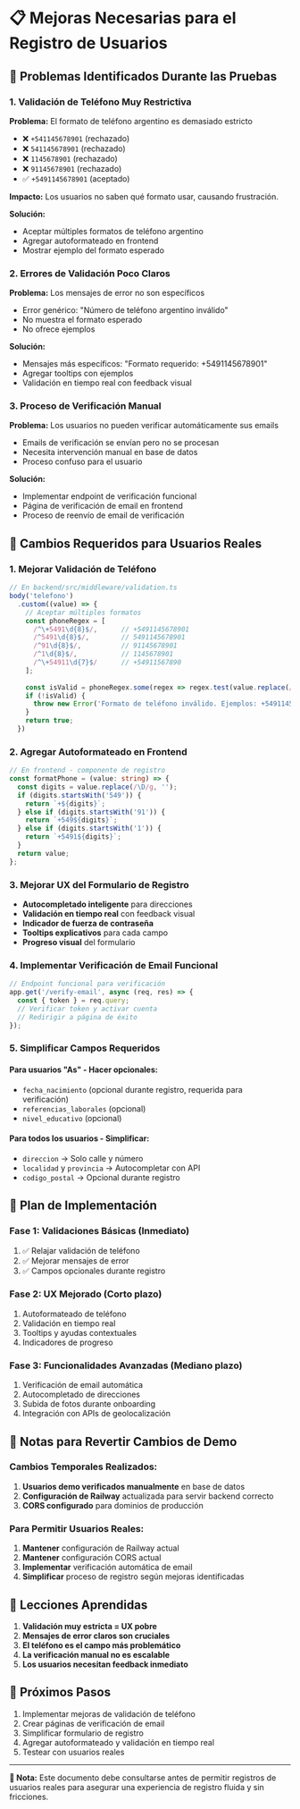 # 📋 Mejoras Necesarias para el Registro de Usuarios

## 🚨 Problemas Identificados Durante las Pruebas

### 1. **Validación de Teléfono Muy Restrictiva**
**Problema:** El formato de teléfono argentino es demasiado estricto
- ❌ `+541145678901` (rechazado)
- ❌ `541145678901` (rechazado)
- ❌ `1145678901` (rechazado)
- ❌ `91145678901` (rechazado)
- ✅ `+5491145678901` (aceptado)

**Impacto:** Los usuarios no saben qué formato usar, causando frustración.

**Solución:**
- Aceptar múltiples formatos de teléfono argentino
- Agregar autoformateado en frontend
- Mostrar ejemplo del formato esperado

### 2. **Errores de Validación Poco Claros**
**Problema:** Los mensajes de error no son específicos
- Error genérico: "Número de teléfono argentino inválido"
- No muestra el formato esperado
- No ofrece ejemplos

**Solución:**
- Mensajes más específicos: "Formato requerido: +5491145678901"
- Agregar tooltips con ejemplos
- Validación en tiempo real con feedback visual

### 3. **Proceso de Verificación Manual**
**Problema:** Los usuarios no pueden verificar automáticamente sus emails
- Emails de verificación se envían pero no se procesan
- Necesita intervención manual en base de datos
- Proceso confuso para el usuario

**Solución:**
- Implementar endpoint de verificación funcional
- Página de verificación de email en frontend
- Proceso de reenvío de email de verificación

## 🔧 Cambios Requeridos para Usuarios Reales

### 1. **Mejorar Validación de Teléfono**
```typescript
// En backend/src/middleware/validation.ts
body('telefono')
  .custom((value) => {
    // Aceptar múltiples formatos
    const phoneRegex = [
      /^\+5491\d{8}$/,      // +5491145678901
      /^5491\d{8}$/,        // 5491145678901
      /^91\d{8}$/,          // 91145678901
      /^1\d{8}$/,           // 1145678901
      /^\+54911\d{7}$/      // +54911567890
    ];
    
    const isValid = phoneRegex.some(regex => regex.test(value.replace(/\s|-/g, '')));
    if (!isValid) {
      throw new Error('Formato de teléfono inválido. Ejemplos: +5491145678901, 91145678901, 1145678901');
    }
    return true;
  })
```

### 2. **Agregar Autoformateado en Frontend**
```typescript
// En frontend - componente de registro
const formatPhone = (value: string) => {
  const digits = value.replace(/\D/g, '');
  if (digits.startsWith('549')) {
    return `+${digits}`;
  } else if (digits.startsWith('91')) {
    return `+549${digits}`;
  } else if (digits.startsWith('1')) {
    return `+5491${digits}`;
  }
  return value;
};
```

### 3. **Mejorar UX del Formulario de Registro**
- **Autocompletado inteligente** para direcciones
- **Validación en tiempo real** con feedback visual
- **Indicador de fuerza de contraseña**
- **Tooltips explicativos** para cada campo
- **Progreso visual** del formulario

### 4. **Implementar Verificación de Email Funcional**
```typescript
// Endpoint funcional para verificación
app.get('/verify-email', async (req, res) => {
  const { token } = req.query;
  // Verificar token y activar cuenta
  // Redirigir a página de éxito
});
```

### 5. **Simplificar Campos Requeridos**

#### **Para usuarios "As" - Hacer opcionales:**
- `fecha_nacimiento` (opcional durante registro, requerida para verificación)
- `referencias_laborales` (opcional)
- `nivel_educativo` (opcional)

#### **Para todos los usuarios - Simplificar:**
- `direccion` → Solo calle y número
- `localidad` y `provincia` → Autocompletar con API
- `codigo_postal` → Opcional durante registro

## 🎯 Plan de Implementación

### Fase 1: Validaciones Básicas (Inmediato)
1. ✅ Relajar validación de teléfono
2. ✅ Mejorar mensajes de error
3. ✅ Campos opcionales durante registro

### Fase 2: UX Mejorado (Corto plazo)
1. Autoformateado de teléfono
2. Validación en tiempo real
3. Tooltips y ayudas contextuales
4. Indicadores de progreso

### Fase 3: Funcionalidades Avanzadas (Mediano plazo)
1. Verificación de email automática
2. Autocompletado de direcciones
3. Subida de fotos durante onboarding
4. Integración con APIs de geolocalización

## 📝 Notas para Revertir Cambios de Demo

### Cambios Temporales Realizados:
1. **Usuarios demo verificados manualmente** en base de datos
2. **Configuración de Railway** actualizada para servir backend correcto
3. **CORS configurado** para dominios de producción

### Para Permitir Usuarios Reales:
1. **Mantener** configuración de Railway actual
2. **Mantener** configuración CORS actual
3. **Implementar** verificación automática de email
4. **Simplificar** proceso de registro según mejoras identificadas

## 🔄 Lecciones Aprendidas

1. **Validación muy estricta = UX pobre**
2. **Mensajes de error claros son cruciales**
3. **El teléfono es el campo más problemático**
4. **La verificación manual no es escalable**
5. **Los usuarios necesitan feedback inmediato**

## 🚀 Próximos Pasos

1. Implementar mejoras de validación de teléfono
2. Crear páginas de verificación de email
3. Simplificar formulario de registro
4. Agregar autoformateado y validación en tiempo real
5. Testear con usuarios reales

---

**📌 Nota:** Este documento debe consultarse antes de permitir registros de usuarios reales para asegurar una experiencia de registro fluida y sin fricciones.